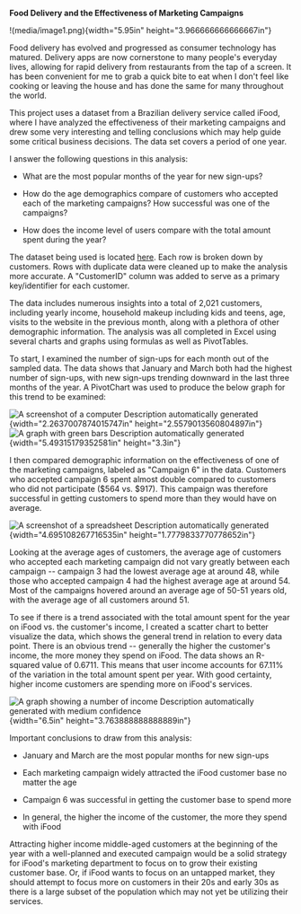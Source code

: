**Food Delivery and the Effectiveness of Marketing Campaigns**

!(media/image1.png){width="5.95in"
height="3.966666666666667in"}

Food delivery has evolved and progressed as consumer technology has
matured. Delivery apps are now cornerstone to many people's everyday
lives, allowing for rapid delivery from restaurants from the tap of a
screen. It has been convenient for me to grab a quick bite to eat when I
don't feel like cooking or leaving the house and has done the same for
many throughout the world.

This project uses a dataset from a Brazilian delivery service called
iFood, where I have analyzed the effectiveness of their marketing
campaigns and drew some very interesting and telling conclusions which
may help guide some critical business decisions. The data set covers a
period of one year.

I answer the following questions in this analysis:

-   What are the most popular months of the year for new sign-ups?

-   How do the age demographics compare of customers who accepted each
    of the marketing campaigns? How successful was one of the campaigns?

-   How does the income level of users compare with the total amount
    spent during the year?

The dataset being used is located
[here](https://github.com/nailson/ifood-data-business-analyst-test/tree/master).
Each row is broken down by customers. Rows with duplicate data were
cleaned up to make the analysis more accurate. A "CustomerID" column was
added to serve as a primary key/identifier for each customer.

The data includes numerous insights into a total of 2,021 customers,
including yearly income, household makeup including kids and teens, age,
visits to the website in the previous month, along with a plethora of
other demographic information. The analysis was all completed in Excel
using several charts and graphs using formulas as well as PivotTables.

To start, I examined the number of sign-ups for each month out of the
sampled data. The data shows that January and March both had the highest
number of sign-ups, with new sign-ups trending downward in the last
three months of the year. A PivotChart was used to produce the below
graph for this trend to be examined:

![A screenshot of a computer Description automatically
generated](media/image2.png){width="2.2637007874015747in"
height="2.5579013560804897in"}![A graph with green bars Description
automatically generated](media/image3.png){width="5.49315179352581in"
height="3.3in"}

I then compared demographic information on the effectiveness of one of
the marketing campaigns, labeled as "Campaign 6" in the data. Customers
who accepted campaign 6 spent almost double compared to customers who
did not participate (\$564 vs. \$917). This campaign was therefore
successful in getting customers to spend more than they would have on
average.

![A screenshot of a spreadsheet Description automatically
generated](media/image4.png){width="4.695108267716535in"
height="1.7779833770778652in"}

Looking at the average ages of customers, the average age of customers
who accepted each marketing campaign did not vary greatly between each
campaign -- campaign 3 had the lowest average age at around 48, while
those who accepted campaign 4 had the highest average age at around 54.
Most of the campaigns hovered around an average age of 50-51 years old,
with the average age of all customers around 51.

To see if there is a trend associated with the total amount spent for
the year on iFood vs. the customer's income, I created a scatter chart
to better visualize the data, which shows the general trend in relation
to every data point. There is an obvious trend -- generally the higher
the customer's income, the more money they spend on iFood. The data
shows an R-squared value of 0.6711. This means that user income accounts
for 67.11% of the variation in the total amount spent per year. With
good certainty, higher income customers are spending more on iFood's
services.

![A graph showing a number of income Description automatically generated
with medium confidence](media/image5.png){width="6.5in"
height="3.763888888888889in"}

Important conclusions to draw from this analysis:

-   January and March are the most popular months for new sign-ups

-   Each marketing campaign widely attracted the iFood customer base no
    matter the age

-   Campaign 6 was successful in getting the customer base to spend more

-   In general, the higher the income of the customer, the more they
    spend with iFood

Attracting higher income middle-aged customers at the beginning of the
year with a well-planned and executed campaign would be a solid strategy
for iFood's marketing department to focus on to grow their existing
customer base. Or, if iFood wants to focus on an untapped market, they
should attempt to focus more on customers in their 20s and early 30s as
there is a large subset of the population which may not yet be utilizing
their services.
